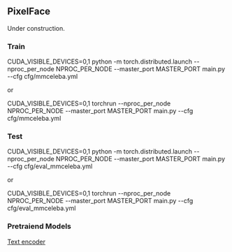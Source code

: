 ## PixelFace
Under construction.

### Train
CUDA_VISIBLE_DEVICES=0,1 python -m torch.distributed.launch --nproc_per_node NPROC_PER_NODE --master_port MASTER_PORT main.py --cfg cfg/mmceleba.yml

or

CUDA_VISIBLE_DEVICES=0,1 torchrun --nproc_per_node NPROC_PER_NODE --master_port MASTER_PORT main.py --cfg cfg/mmceleba.yml

### Test
CUDA_VISIBLE_DEVICES=0,1 python -m torch.distributed.launch --nproc_per_node NPROC_PER_NODE --master_port MASTER_PORT main.py --cfg cfg/eval_mmceleba.yml

or

CUDA_VISIBLE_DEVICES=0,1 torchrun --nproc_per_node NPROC_PER_NODE --master_port MASTER_PORT main.py --cfg cfg/eval_mmceleba.yml

### Pretraiend Models
[Text encoder](https://drive.google.com/file/d/1I-_KA5vWSYS1GpPMCYtQXIjNJ47RRQGx/view?usp=share_link)

